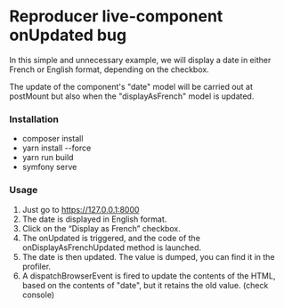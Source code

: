 # Reproducer live-component onUpdated bug

In this simple and unnecessary example, we will display a date in either French or English format, depending on the checkbox.

The update of the component's "date" model will be carried out at postMount but also when the "displayAsFrench" model is updated.

### Installation

- composer install
- yarn install --force
- yarn run build
- symfony serve

### Usage

1. Just go to https://127.0.0.1:8000
2. The date is displayed in English format.
3. Click on the “Display as French” checkbox.
4. The onUpdated is triggered, and the code of the onDisplayAsFrenchUpdated method is launched.
5. The date is then updated. The value is dumped, you can find it in the profiler.
6. A dispatchBrowserEvent is fired to update the contents of the HTML, based on the contents of "date", but it retains the old value. (check console)